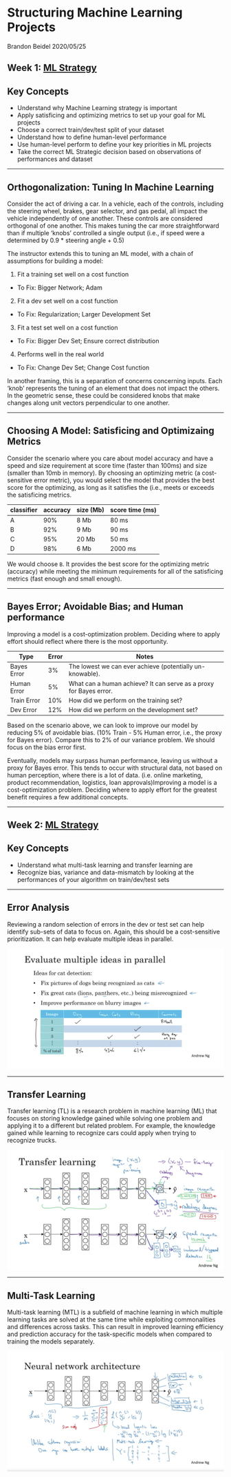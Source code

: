 Structuring Machine Learning Projects
================
Brandon Beidel
2020/05/25

## Week 1: [ML Strategy](https://www.coursera.org/learn/machine-learning-projects/home/week/1)

## Key Concepts

  - Understand why Machine Learning strategy is important
  - Apply satisficing and optimizing metrics to set up your goal for ML
    projects
  - Choose a correct train/dev/test split of your dataset
  - Understand how to define human-level performance
  - Use human-level perform to define your key priorities in ML projects
  - Take the correct ML Strategic decision based on observations of
    performances and dataset

-----

## Orthogonalization: Tuning In Machine Learning

Consider the act of driving a car. In a vehicle, each of the controls,
including the steering wheel, brakes, gear selector, and gas pedal, all
impact the vehicle independently of one another. These controls are
considered orthogonal of one another. This makes tuning the car more
straightforward than if multiple ‘knobs’ controlled a single output
(i.e., if speed were a determined by 0.9 \* steering angle + 0.5)

The instructor extends this to tuning an ML model, with a chain of
assumptions for building a model:

1.  Fit a training set well on a cost function

<!-- end list -->

  - To Fix: Bigger Network; Adam

<!-- end list -->

2.  Fit a dev set well on a cost function

<!-- end list -->

  - To Fix: Regularization; Larger Development Set

<!-- end list -->

3.  Fit a test set well on a cost function

<!-- end list -->

  - To Fix: Bigger Dev Set; Ensure correct distribution

<!-- end list -->

4.  Performs well in the real world

<!-- end list -->

  - To Fix: Change Dev Set; Change Cost function

In another framing, this is a separation of concerns concerning inputs.
Each ‘knob’ represents the tuning of an element that does not impact the
others. In the geometric sense, these could be considered knobs that
make changes along unit vectors perpendicular to one another.

-----

## Choosing A Model: Satisficing and Optimizaing Metrics

Consider the scenario where you care about model accuracy and have a
speed and size requirement at score time (faster than 100ms) and size
(smaller than 10mb in memory). By choosing an optimizing metric (a
cost-sensitive error metric), you would select the model that provides
the best score for the optimizing, as long as it satisfies the (i.e.,
meets or exceeds the satisficing metrics.

| classifier | accuracy | size (Mb) | score time (ms) |
| ---------- | -------- | --------- | --------------- |
| A          | 90%      | 8 Mb      | 80 ms           |
| B          | 92%      | 9 Mb      | 90 ms           |
| C          | 95%      | 20 Mb     | 50 ms           |
| D          | 98%      | 6 Mb      | 2000 ms         |

We would choose `B`. It provides the best score for the optimizing
metric (accuracy) while meeting the minimum requirements for all of the
satisficing metrics (fast enough and small enough).

-----

## Bayes Error; Avoidable Bias; and Human performance

Improving a model is a cost-optimization problem. Deciding where to
apply effort should reflect where there is the most opportunity.

| Type        | Error | Notes                                                              |
| ----------- | ----- | ------------------------------------------------------------------ |
| Bayes Error | 3%    | The lowest we can ever achieve (potentially un-knowable).          |
| Human Error | 5%    | What can a human achieve? It can serve as a proxy for Bayes error. |
| Train Error | 10%   | How did we perform on the training set?                            |
| Dev Error   | 12%   | How did we perform on the development set?                         |

Based on the scenario above, we can look to improve our model by
reducing 5% of avoidable bias. (10% Train - 5% Human error, i.e., the
proxy for Bayes error). Compare this to 2% of our variance problem. We
should focus on the bias error first.

Eventually, models may surpass human performance, leaving us without a
proxy for Bayes error. This tends to occur with structural data, not
based on human perception, where there is a lot of data. (i.e. online
marketing, product recommendation, logistics, loan approvals)Improving a
model is a cost-optimization problem. Deciding where to apply effort for
the greatest benefit requires a few additional concepts.

-----

## Week 2: [ML Strategy](https://www.coursera.org/learn/machine-learning-projects/home/week/2)

## Key Concepts

  - Understand what multi-task learning and transfer learning are
  - Recognize bias, variance and data-mismatch by looking at the
    performances of your algorithm on train/dev/test sets

-----

## Error Analysis

Reviewing a random selection of errors in the dev or test set can help
identify sub-sets of data to focus on. Again, this should be a
cost-sensitive prioritization. It can help evaluate multiple ideas in
parallel.

![Error Analysis](img/25-error-analysis.png)

-----

## Transfer Learning

Transfer learning (TL) is a research problem in machine learning (ML)
that focuses on storing knowledge gained while solving one problem and
applying it to a different but related problem. For example, the
knowledge gained while learning to recognize cars could apply when
trying to recognize trucks.

![Transfer Learning](img/26-transfer-learning.png)

-----

## Multi-Task Learning

Multi-task learning (MTL) is a subfield of machine learning in which
multiple learning tasks are solved at the same time while exploiting
commonalities and differences across tasks. This can result in improved
learning efficiency and prediction accuracy for the task-specific models
when compared to training the models separately.

![Multi-Task Learning](img/27-multi-task-learning.png)
